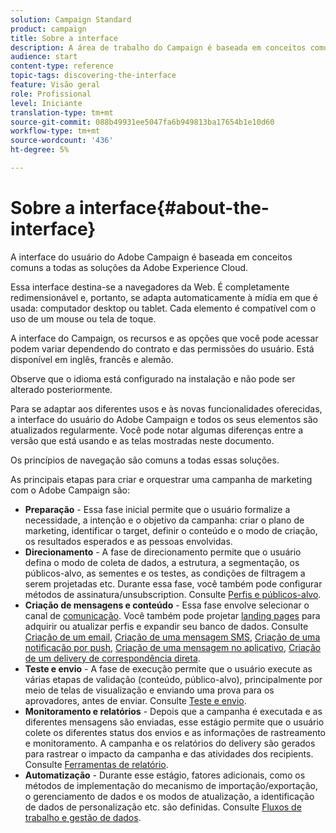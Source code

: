```yaml
---
solution: Campaign Standard
product: campaign
title: Sobre a interface
description: A área de trabalho do Campaign é baseada em conceitos comuns a todas as soluções da Adobe Experience Cloud.
audience: start
content-type: reference
topic-tags: discovering-the-interface
feature: Visão geral
role: Profissional
level: Iniciante
translation-type: tm+mt
source-git-commit: 088b49931ee5047fa6b949813ba17654b1e10d60
workflow-type: tm+mt
source-wordcount: '436'
ht-degree: 5%

---
```



# Sobre a interface{#about-the-interface}

A interface do usuário do Adobe Campaign é baseada em conceitos comuns a todas as soluções da Adobe Experience Cloud.

Essa interface destina-se a navegadores da Web. É completamente redimensionável e, portanto, se adapta automaticamente à mídia em que é usada: computador desktop ou tablet. Cada elemento é compatível com o uso de um mouse ou tela de toque.

A interface do Campaign, os recursos e as opções que você pode acessar podem variar dependendo do contrato e das permissões do usuário. Está disponível em inglês, francês e alemão.

Observe que o idioma está configurado na instalação e não pode ser alterado posteriormente.

Para se adaptar aos diferentes usos e às novas funcionalidades oferecidas, a interface do usuário do Adobe Campaign e todos os seus elementos são atualizados regularmente. Você pode notar algumas diferenças entre a versão que está usando e as telas mostradas neste documento.

Os princípios de navegação são comuns a todas essas soluções.

As principais etapas para criar e orquestrar uma campanha de marketing com o Adobe Campaign são:

* **Preparação**  - Essa fase inicial permite que o usuário formalize a necessidade, a intenção e o objetivo da campanha: criar o plano de marketing, identificar o target, definir o conteúdo e o modo de criação, os resultados esperados e as pessoas envolvidas.
* **Direcionamento**  - A fase de direcionamento permite que o usuário defina o modo de coleta de dados, a estrutura, a segmentação, os públicos-alvo, as sementes e os testes, as condições de filtragem a serem projetadas etc. Durante essa fase, você também pode configurar métodos de assinatura/unsubscription. Consulte [Perfis e públicos-alvo](../../audiences/using/about-profiles.md).
* **Criação de mensagens e conteúdo**  - Essa fase envolve selecionar o canal de  [comunicação](../../channels/using/get-started-communication-channels.md). Você também pode projetar [landing pages](../../channels/using/getting-started-with-landing-pages.md) para adquirir ou atualizar perfis e expandir seu banco de dados. Consulte [Criação de um email](../../channels/using/creating-an-email.md), [Criação de uma mensagem SMS](../../channels/using/creating-an-sms-message.md), [Criação de uma notificação por push](../../channels/using/preparing-and-sending-a-push-notification.md), [Criação de uma mensagem no aplicativo](../../channels/using/about-in-app-messaging.md), [Criação de um delivery de correspondência direta](../../channels/using/creating-the-direct-mail.md).
* **Teste e envio**  - A fase de execução permite que o usuário execute as várias etapas de validação (conteúdo, público-alvo), principalmente por meio de telas de visualização e enviando uma prova para os aprovadores, antes de enviar. Consulte [Teste e envio](../../sending/using/get-started-sending-messages.md).
* **Monitoramento e relatórios**  - Depois que a campanha é executada e as diferentes mensagens são enviadas, esse estágio permite que o usuário colete os diferentes status dos envios e as informações de rastreamento e monitoramento. A campanha e os relatórios do delivery são gerados para rastrear o impacto da campanha e das atividades dos recipients. Consulte [Ferramentas de relatório](../../reporting/using/about-dynamic-reports.md).
* **Automatização**  - Durante esse estágio, fatores adicionais, como os métodos de implementação do mecanismo de importação/exportação, o gerenciamento de dados e os modos de atualização, a identificação de dados de personalização etc. são definidas. Consulte [Fluxos de trabalho e gestão de dados](../../automating/using/get-started-workflows.md).